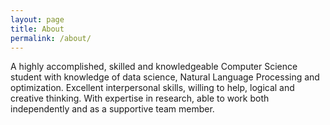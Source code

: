 ```yaml
---
layout: page
title: About
permalink: /about/
---
```


A highly accomplished, skilled and knowledgeable Computer Science student with knowledge 
of data science, Natural Language Processing and optimization. Excellent interpersonal skills,
willing to help, logical and creative thinking. With expertise in research, able to work both 
independently and as a supportive team member.  
